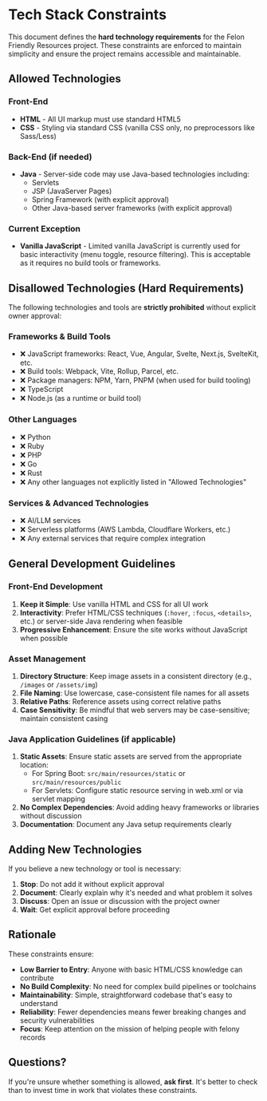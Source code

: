 # Tech Stack Constraints

This document defines the **hard technology requirements** for the Felon Friendly Resources project. These constraints are enforced to maintain simplicity and ensure the project remains accessible and maintainable.

## Allowed Technologies

### Front-End
- **HTML** - All UI markup must use standard HTML5
- **CSS** - Styling via standard CSS (vanilla CSS only, no preprocessors like Sass/Less)

### Back-End (if needed)
- **Java** - Server-side code may use Java-based technologies including:
  - Servlets
  - JSP (JavaServer Pages)
  - Spring Framework (with explicit approval)
  - Other Java-based server frameworks (with explicit approval)

### Current Exception
- **Vanilla JavaScript** - Limited vanilla JavaScript is currently used for basic interactivity (menu toggle, resource filtering). This is acceptable as it requires no build tools or frameworks.

## Disallowed Technologies (Hard Requirements)

The following technologies and tools are **strictly prohibited** without explicit owner approval:

### Frameworks & Build Tools
- ❌ JavaScript frameworks: React, Vue, Angular, Svelte, Next.js, SvelteKit, etc.
- ❌ Build tools: Webpack, Vite, Rollup, Parcel, etc.
- ❌ Package managers: NPM, Yarn, PNPM (when used for build tooling)
- ❌ TypeScript
- ❌ Node.js (as a runtime or build tool)

### Other Languages
- ❌ Python
- ❌ Ruby
- ❌ PHP
- ❌ Go
- ❌ Rust
- ❌ Any other languages not explicitly listed in "Allowed Technologies"

### Services & Advanced Technologies
- ❌ AI/LLM services
- ❌ Serverless platforms (AWS Lambda, Cloudflare Workers, etc.)
- ❌ Any external services that require complex integration

## General Development Guidelines

### Front-End Development
1. **Keep it Simple**: Use vanilla HTML and CSS for all UI work
2. **Interactivity**: Prefer HTML/CSS techniques (`:hover`, `:focus`, `<details>`, etc.) or server-side Java rendering when feasible
3. **Progressive Enhancement**: Ensure the site works without JavaScript when possible

### Asset Management
1. **Directory Structure**: Keep image assets in a consistent directory (e.g., `/images` or `/assets/img`)
2. **File Naming**: Use lowercase, case-consistent file names for all assets
3. **Relative Paths**: Reference assets using correct relative paths
4. **Case Sensitivity**: Be mindful that web servers may be case-sensitive; maintain consistent casing

### Java Application Guidelines (if applicable)
1. **Static Assets**: Ensure static assets are served from the appropriate location:
   - For Spring Boot: `src/main/resources/static` or `src/main/resources/public`
   - For Servlets: Configure static resource serving in web.xml or via servlet mapping
2. **No Complex Dependencies**: Avoid adding heavy frameworks or libraries without discussion
3. **Documentation**: Document any Java setup requirements clearly

## Adding New Technologies

If you believe a new technology or tool is necessary:

1. **Stop**: Do not add it without explicit approval
2. **Document**: Clearly explain why it's needed and what problem it solves
3. **Discuss**: Open an issue or discussion with the project owner
4. **Wait**: Get explicit approval before proceeding

## Rationale

These constraints ensure:
- **Low Barrier to Entry**: Anyone with basic HTML/CSS knowledge can contribute
- **No Build Complexity**: No need for complex build pipelines or toolchains
- **Maintainability**: Simple, straightforward codebase that's easy to understand
- **Reliability**: Fewer dependencies means fewer breaking changes and security vulnerabilities
- **Focus**: Keep attention on the mission of helping people with felony records

## Questions?

If you're unsure whether something is allowed, **ask first**. It's better to check than to invest time in work that violates these constraints.
